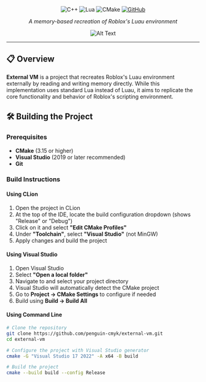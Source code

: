 

<div align="center">

![C++](https://img.shields.io/badge/c++-%2300599C.svg?style=for-the-badge&logo=c%2B%2B&logoColor=white)
![Lua](https://img.shields.io/badge/lua-%232C2D72.svg?style=for-the-badge&logo=lua&logoColor=white)
![CMake](https://img.shields.io/badge/CMake-%23008FBA.svg?style=for-the-badge&logo=cmake&logoColor=white)
[![GitHub](https://img.shields.io/badge/github-%23121011.svg?style=for-the-badge&logo=github&logoColor=white)](https://github.com/penguin-cmyk/external-vm)

*A memory-based recreation of Roblox's Luau environment*

![Alt Text](https://cdn.discordapp.com/attachments/1340076499398819850/1402430718772117614/image.png?ex=6893e2e3&is=68929163&hm=8fab125e6d72b183401966619d3168da11222deeb0d77677c8ca331584455218&)

</div>

---

## 📋 Overview

**External VM** is a project that recreates Roblox's Luau environment externally by reading and writing memory directly. While this implementation uses standard Lua instead of Luau, it aims to replicate the core functionality and behavior of Roblox's scripting environment.

## 🛠️ Building the Project

### Prerequisites

- **CMake** (3.15 or higher)
- **Visual Studio** (2019 or later recommended)
- **Git**

### Build Instructions

#### Using CLion

1. Open the project in CLion
2. At the top of the IDE, locate the build configuration dropdown (shows "Release" or "Debug")
3. Click on it and select **"Edit CMake Profiles"**
4. Under **"Toolchain"**, select **"Visual Studio"** (not MinGW)
5. Apply changes and build the project

#### Using Visual Studio

1. Open Visual Studio
2. Select **"Open a local folder"**
3. Navigate to and select your project directory
4. Visual Studio will automatically detect the CMake project
5. Go to **Project → CMake Settings** to configure if needed
6. Build using **Build → Build All**

#### Using Command Line

```bash
# Clone the repository
git clone https://github.com/penguin-cmyk/external-vm.git
cd external-vm

# Configure the project with Visual Studio generator
cmake -G "Visual Studio 17 2022" -A x64 -B build

# Build the project
cmake --build build --config Release